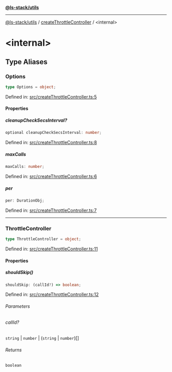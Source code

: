 [**@ls-stack/utils**](../README.md)

***

[@ls-stack/utils](../modules.md) / [createThrottleController](README.md) / \<internal\>

# \<internal\>

## Type Aliases

### Options

```ts
type Options = object;
```

Defined in: [src/createThrottleController.ts:5](https://github.com/lucasols/utils/blob/main/src/createThrottleController.ts#L5)

#### Properties

##### cleanupCheckSecsInterval?

```ts
optional cleanupCheckSecsInterval: number;
```

Defined in: [src/createThrottleController.ts:8](https://github.com/lucasols/utils/blob/main/src/createThrottleController.ts#L8)

##### maxCalls

```ts
maxCalls: number;
```

Defined in: [src/createThrottleController.ts:6](https://github.com/lucasols/utils/blob/main/src/createThrottleController.ts#L6)

##### per

```ts
per: DurationObj;
```

Defined in: [src/createThrottleController.ts:7](https://github.com/lucasols/utils/blob/main/src/createThrottleController.ts#L7)

***

### ThrottleController

```ts
type ThrottleController = object;
```

Defined in: [src/createThrottleController.ts:11](https://github.com/lucasols/utils/blob/main/src/createThrottleController.ts#L11)

#### Properties

##### shouldSkip()

```ts
shouldSkip: (callId?) => boolean;
```

Defined in: [src/createThrottleController.ts:12](https://github.com/lucasols/utils/blob/main/src/createThrottleController.ts#L12)

###### Parameters

###### callId?

`string` | `number` | (`string` \| `number`)[]

###### Returns

`boolean`
